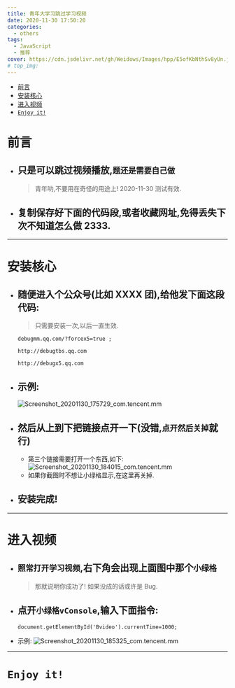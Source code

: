 ```yaml
---
title: 青年大学习跳过学习视频
date: 2020-11-30 17:50:20
categories:
  - others
tags:
  - JavaScript
  - 推荐
cover: https://cdn.jsdelivr.net/gh/Weidows/Images/hpp/E5ofKbNthSv8yUn.jpg
# top_img:
---
```


<!--
 * @Author: Weidows
 * @Date: 2020-11-30 17:50:20
 * @LastEditors: Weidows
 * @LastEditTime: 2021-03-21 17:12:06
 * @FilePath: \Weidowsd:\Game\Github\Blog-private\source\_posts\others\TeenagersLearning.md
 * @Description:青年大学习
-->

- [前言](#前言)
- [安装核心](#安装核心)
- [进入视频](#进入视频)
- [`Enjoy it!`](#enjoy-it)

# 前言

- ## 只是可以跳过视频播放,`题还是需要自己做`
  > 青年哟,不要用在奇怪的用途上!
  > 2020-11-30 测试有效.
- ## 复制保存好下面的代码段,或者收藏网址,免得丢失下次不知道怎么做 2333.

---

# 安装核心

- ## 随便进入个公众号(比如 XXXX 团),给他发下面这段代码:

  > 只需要安装一次,以后一直生效.

  ```
  debugmm.qq.com/?forcex5=true ;

  http://debugtbs.qq.com

  http://debugx5.qq.com
  ```

- ## 示例:
  ![Screenshot_20201130_175729_com.tencent.mm](https://cdn.jsdelivr.net/gh/Weidows/Images/hpp/z2Epsq7kAv1NB6P.jpg)
- ## 然后从上到下把链接点开一下(没错,`点开然后关掉`就行)
  - 第三个链接需要打开一个东西,如下:
    ![Screenshot_20201130_184015_com.tencent.mm](https://cdn.jsdelivr.net/gh/Weidows/Images/hpp/UIMEakuX2x3sD1C.jpg)
  - 如果你截图时不想让小绿格显示,在这里再关掉.
- ## 安装完成!

---

# 进入视频

- ## `照常打开学习视频`,右下角会出现上面图中那个`小绿格`
  > 那就说明你成功了! 如果没成的话或许是 Bug.
- ## 点开`小绿格vConsole`,输入下面指令:

  ```
  document.getElementById('Bvideo').currentTime=1000;
  ```

- 示例:
  ![Screenshot_20201130_185325_com.tencent.mm](https://cdn.jsdelivr.net/gh/Weidows/Images/hpp/SoapzrVJ1jsbnEQ.jpg)

---

# `Enjoy it!`
